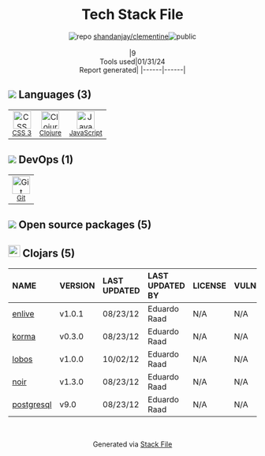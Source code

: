 <!--
&lt;--- Readme.md Snippet without images Start ---&gt;
## Tech Stack
shandanjay/clementine is built on the following main stack:

- [Clojure](http://clojure.org/) – Languages
- [JavaScript](https://developer.mozilla.org/en-US/docs/Web/JavaScript) – Languages

Full tech stack [here](/techstack.md)

&lt;--- Readme.md Snippet without images End ---&gt;

&lt;--- Readme.md Snippet with images Start ---&gt;
## Tech Stack
shandanjay/clementine is built on the following main stack:

- <img width='25' height='25' src='https://img.stackshare.io/service/1003/Clojure_300x300.png' alt='Clojure'/> [Clojure](http://clojure.org/) – Languages
- <img width='25' height='25' src='https://img.stackshare.io/service/1209/javascript.jpeg' alt='JavaScript'/> [JavaScript](https://developer.mozilla.org/en-US/docs/Web/JavaScript) – Languages

Full tech stack [here](/techstack.md)

&lt;--- Readme.md Snippet with images End ---&gt;
-->
<div align="center">

# Tech Stack File
![](https://img.stackshare.io/repo.svg "repo") [shandanjay/clementine](https://github.com/shandanjay/clementine)![](https://img.stackshare.io/public_badge.svg "public")
<br/><br/>
|9<br/>Tools used|01/31/24 <br/>Report generated|
|------|------|
</div>

## <img src='https://img.stackshare.io/languages.svg'/> Languages (3)
<table><tr>
  <td align='center'>
  <img width='36' height='36' src='https://img.stackshare.io/service/6727/css.png' alt='CSS 3'>
  <br>
  <sub><a href="https://developer.mozilla.org/en-US/docs/Web/CSS/CSS3">CSS 3</a></sub>
  <br>
  <sub></sub>
</td>

<td align='center'>
  <img width='36' height='36' src='https://img.stackshare.io/service/1003/Clojure_300x300.png' alt='Clojure'>
  <br>
  <sub><a href="http://clojure.org/">Clojure</a></sub>
  <br>
  <sub></sub>
</td>

<td align='center'>
  <img width='36' height='36' src='https://img.stackshare.io/service/1209/javascript.jpeg' alt='JavaScript'>
  <br>
  <sub><a href="https://developer.mozilla.org/en-US/docs/Web/JavaScript">JavaScript</a></sub>
  <br>
  <sub></sub>
</td>

</tr>
</table>

## <img src='https://img.stackshare.io/devops.svg'/> DevOps (1)
<table><tr>
  <td align='center'>
  <img width='36' height='36' src='https://img.stackshare.io/service/1046/git.png' alt='Git'>
  <br>
  <sub><a href="http://git-scm.com/">Git</a></sub>
  <br>
  <sub></sub>
</td>

</tr>
</table>


## <img src='https://img.stackshare.io/group.svg' /> Open source packages (5)</h2>

## <img width='24' height='24' src='https://img.stackshare.io/package_manager/105005/default_3705de897825db791a887cf1f0fe20af8c06deb0.png'/> Clojars (5)

|NAME|VERSION|LAST UPDATED|LAST UPDATED BY|LICENSE|VULNERABILITIES|
|:------|:------|:------|:------|:------|:------|
|[enlive](https://clojars.org/enlive)|v1.0.1|08/23/12|Eduardo Raad |N/A|N/A|
|[korma](https://clojars.org/korma)|v0.3.0|08/23/12|Eduardo Raad |N/A|N/A|
|[lobos](https://clojars.org/lobos)|v1.0.0|10/02/12|Eduardo Raad |N/A|N/A|
|[noir](https://clojars.org/noir)|v1.3.0|08/23/12|Eduardo Raad |N/A|N/A|
|[postgresql](https://clojars.org/postgresql)|v9.0|08/23/12|Eduardo Raad |N/A|N/A|

<br/>
<div align='center'>

Generated via [Stack File](https://github.com/marketplace/stack-file)
